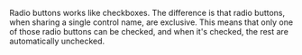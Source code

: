 Radio buttons works like checkboxes. The difference is that radio buttons, when sharing a single control name, are exclusive. This means that only one of those radio buttons can be checked, and when it's checked, the rest are automatically unchecked.
